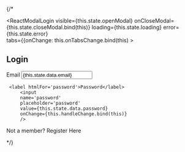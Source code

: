 {/* <div></div>
<ReactModalLogin
         visible={this.state.openModal}
         onCloseModal={this.state.closeModal.bind(this)}
         loading={this.state.loading}
         error={this.state.error}                   
         tabs={{onChange: this.onTabsChange.bind(this)
             >

   <form onSubmit={this.handleSubmit}>
     <h2>Login</h2>
     <label htmlFor='email'>Email</label>
         <input 
         name='email'
         placeholder='email'
         value={this.state.data.email}
         onChange={this.handleChange.bind(this)}
         />

     <label htmlFor='password'>Password</label>
         <input 
         name='password'
         placeholder='password'
         value={this.state.data.password}
         onChange={this.handleChange.bind(this)}
         />
   </form>
     <p>Not a member? <Link to='/register'>Register Here</Link></p>  */}